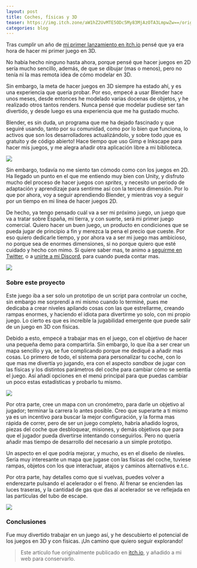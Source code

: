 ```yaml
---
layout: post
title: Coches, físicas y 3D
teaser: https://img.itch.zone/aW1hZ2UvMTE5ODc5My83MjAzOTA3LmpwZw==/original/WcWvSl.jpg
categories: blog
---
```


Tras cumplir un año de [mi primer lanzamiento en itch.io](https://antimundo.itch.io/mapanator) pensé que ya era hora de hacer mi primer juego en 3D. 

No había hecho ninguno hasta ahora, porque pensé que hacer juegos en 2D sería mucho sencillo, además, de que se dibujar (mas o menos), pero no tenía ni la mas remota idea de cómo modelar en 3D.

Sin embargo, la meta de hacer juegos en 3D siempre ha estado ahí, y es una experiencia que quería probar. Por eso, empecé a usar Blender hace unos meses, desde entonces he modelado varias docenas de objetos, y he realizado otros tantos renders. Nunca pensé que modelar pudiese ser tan divertido, y desde luego es una experiencia que me ha gustado mucho.

Blender, es sin duda, un programa que me ha dejado fascinado y que seguiré usando, tanto por su comunidad, como por lo bien que funciona, lo activos que son los desarrolladores actualizándolo, y sobre todo ¡que es gratuito y de código abierto! Hace tiempo que uso Gimp e Inkscape para hacer mis juegos, y me alegra añadir otra aplicación libre a mi biblioteca.

![](https://img.itch.zone/aW1nLzcyMDM5OTEuanBn/original/%2BKPOox.jpg)

Sin embargo, todavía no me siento tan cómodo como con los juegos en 2D. Ha llegado un punto en el que me entiendo muy bien con Unity, y disfruto mucho del proceso de hacer juegos con *sprites*, y necesito un periodo de adaptación y aprendizaje para sentirme así con la tercera dimensión. Por lo que por ahora, voy a seguir aprendiendo Blender, y mientras voy a seguir por un tiempo en mi línea de hacer juegos 2D.

De hecho, ya tengo pensado cuál va a ser mi próximo juego, un juego que va a tratar sobre España, mi tierra, y con suerte, será mi primer juego comercial. Quiero hacer un buen juego, un producto en condiciones que se pueda jugar de principio a fin y merezca la pena el precio que cueste. Por eso quiero dedicarle tiempo, y por ahora va a ser mi juego mas ambicioso, no porque sea de enormes dimensiones, si no porque quiero que esté cuidado y hecho con mimo. Si quiere saber mas, te animo a [seguirme en Twitter](https://twitter.com/antimundo21), o a [unirte a mi Discord](https://discord.gg/bfkFFw6), para cuando pueda contar mas.

![](https://img.itch.zone/aW1hZ2UvMTE5ODc5My83MjAzOTA1LmpwZw==/original/0zO5eN.jpg)

### Sobre este proyecto

Este juego iba a ser solo un prototipo de un script para controlar un coche, sin embargo me sorprendí a mi mismo cuando lo terminé, pues me dedicaba a crear niveles apilando cosas con las que estrellarme, creando rampas enormes, y haciendo el idiota para divertirme yo solo, con mi propio juego. Lo cierto es que es increíble la jugabilidad emergente que puede salir de un juego en 3D con físicas.

Debido a esto, empecé a trabajar mas en el juego, con el objetivo de hacer una pequeña demo para compartirla. Sin embargo, lo que iba a ser crear un mapa sencillo y ya, se fue complicando porque me dediqué a añadir mas cosas. Lo primero de todo, el sistema para personalizar tu coche, con lo que mas me divertía yo jugando, era con el aspecto *sandbox* de jugar con las físicas y los distintos parámetros del coche para cambiar cómo se sentía el juego. Así añadí opciones en el menú principal para que puedas cambiar un poco estas estadísticas y probarlo tu mismo.

![](https://img.itch.zone/aW1hZ2UvMTE5ODc5My83MjAzOTA2LmpwZw==/original/sYipAY.jpg)

Por otra parte, cree un mapa con un cronómetro, para darle un objetivo al jugador; terminar la carrera lo antes posible. Creo que superarte a ti mismo ya es un incentivo para buscar la mejor configuración, y la forma mas rápida de correr, pero de ser un juego completo, habría añadido logros, piezas del coche que desbloquear, misiones, y demás objetivos que para que el jugador pueda divertirse intentando conseguirlos. Pero no quería añadir mas tiempo de desarrollo del necesario a un simple prototipo. 

Un aspecto en el que podría mejorar, y mucho, es en el diseño de niveles. Sería muy interesante un mapa que jugase con las físicas del coche, tuviese rampas, objetos con los que interactuar, atajos y caminos alternativos e.t.c.

Por otra parte, hay detalles como que si vuelvas, puedes volver a enderezarte pulsando el acelerador o el freno. Al frenar se encienden las luces traseras, y la cantidad de gas que das al acelerador se ve reflejada en las partículas del tubo de escape.

![](https://img.itch.zone/aW1hZ2UvMTE5ODc5My83MjAzOTA3LmpwZw==/original/WcWvSl.jpg)

### Conclusiones

Fue muy divertido trabajar en un juego así, y he descubierto el potencial de los juegos en 3D y con físicas. ¡Un camino que quiero seguir explorando!

> Este artículo fue originalmente publicado en [itch.io](https://antimundo.itch.io/antimundos-car-prototype/devlog/303916/coches-fsicas-y-3d), y añadido a mi web para conservarlo.